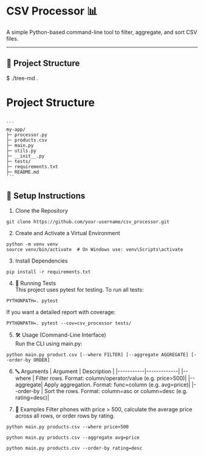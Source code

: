 # CSV Processor 📊

A simple Python-based command-line tool to filter, aggregate, and sort CSV files.

---

## 📁 Project Structure

$ ./tree-md .
# Project Structure
<pre><code>
```
my-app/
├─ processor.py
├─ products.csv
├─ main.py
├─ utils.py
├─ __init__.py
├─ tests/
├─ requirements.txt
├─ README.md
```
</code></pre>

## 🚀 Setup Instructions

1. Clone the Repository

```
git clone https://github.com/your-username/csv_processor.git
```

2. Create and Activate a Virtual Environment

```
python -m venv venv
source venv/bin/activate  # On Windows use: venv\Scripts\activate
```

3. Install Dependencies

```
pip install -r requirements.txt
```

4. 🧪 Running Tests <br>
This project uses pytest for testing. To run all tests:

```
PYTHONPATH=. pytest
```

If you want a detailed report with coverage:

```
PYTHONPATH=. pytest --cov=csv_processor tests/
```

5. 🛠️ Usage (Command-Line Interface) <br>
Run the CLI using main.py:

```
python main.py product.csv [--where FILTER] [--aggregate AGGREGATE] [--order-by ORDER]
```

6. 🔤 Arguments
| Argument	| Description |
|-----------|-------------|
|--where	| Filter rows. Format: column/operator/value (e.g. price>500)|
|--aggregate| Apply aggregation. Format: func=column (e.g. avg=price)|
|--order-by	| Sort the rows. Format: column=asc or column=desc (e.g. rating=desc)|

6. 🧾 Examples
Filter phones with price > 500, calculate the average price across all rows, or order rows by rating.

```
python main.py products.csv --where price>500

python main.py products.csv --aggregate avg=price

python main.py products.csv --order-by rating=desc
```